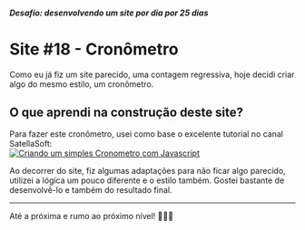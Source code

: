 ##### Desafio: desenvolvendo um site por dia por 25 dias

# Site #18 - Cronômetro

Como eu já fiz um site parecido, uma contagem regressiva, hoje decidi criar algo do mesmo estilo, um cronômetro.

## O que aprendi na construção deste site?

Para fazer este cronômetro, usei como base o excelente tutorial no canal SatellaSoft: <br>
[![Criando um simples Cronometro com Javascript](https://img.youtube.com/vi/QSW1374FCt4/maxresdefault.jpg)](https://www.youtube.com/watch?v=QSW1374FCt4)

Ao decorrer do site, fiz algumas adaptações para não ficar algo parecido, utilizei a lógica um pouco diferente e o estilo também. Gostei bastante de desenvolvê-lo e também do resultado final.

---

Até a próxima e rumo ao próximo nível! 💜💜💜
